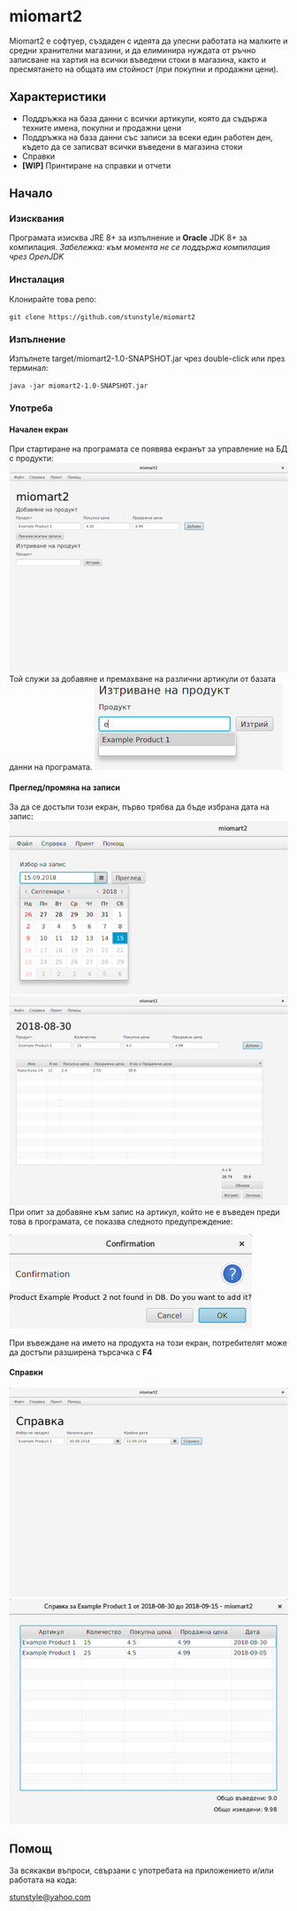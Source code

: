 # miomart2

Miomart2 е софтуер, създаден с идеята да улесни работата на малките и средни хранителни магазини, и да елиминира нуждата от ръчно записване на хартия на всички въведени стоки в магазина, както и пресмятането на общата им стойност (при покупни и продажни цени).

## Характеристики

- Поддръжка на база данни с всички артикули, която да съдържа техните имена, покупни и продажни цени
- Поддръжка на база данни със записи за всеки един работен ден, където да се записват всички въведени в магазина стоки
- Справки
- **[WIP]** Принтиране на справки и отчети

## Начало
### Изисквания
Програмата изисква JRE 8+ за изпълнение и **Oracle** JDK 8+ за компилация.
*Забележка: към момента не се поддържа компилация чрез OpenJDK*
### Инсталация
Клонирайте това репо:

`git clone https://github.com/stunstyle/miomart2`
### Изпълнение
Изпълнете target/miomart2-1.0-SNAPSHOT.jar чрез double-click или през терминал:

`java -jar miomart2-1.0-SNAPSHOT.jar`
### Употреба
#### Начален екран
При стартиране на програмата се появява екранът за управление на БД с продукти:
![Начален екран](screens/add_product.png?raw=true "Начален екран")
Той служи за добавяне и премахване на различни артикули от базата данни на програмата.
![Изтриване](screens/remove_product.png?raw=true "Изтриване")
#### Преглед/промяна на записи
За да се достъпи този екран, първо трябва да бъде избрана дата на запис:
![Избор на дата](screens/pick_date.png?raw=true "Избор на дата")
![Преглед/промяна на записи](screens/edit_record.png?raw=true "Преглед/промяна")
При опит за добавяне към запис на артикул, който не е въведен преди това в програмата, се показва следното предупреждение:

![Предупреждение](screens/edit_record_confirm.png?raw=true "Предупреждение")

При въвеждане на името на продукта на този екран, потребителят може да достъпи разширена търсачка с **F4**
#### Справки
![Справки](screens/create_report_view.png?raw=true "Справки")
![Готова справка](screens/created_report.png?raw=true "Готова справка")

## Помощ
За всякакви въпроси, свързани с употребата на приложението и/или работата на кода:

[stunstyle@yahoo.com](mailto:stunstyle@yahoo.com)


